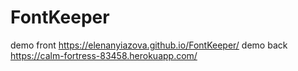 # FontKeeper
demo front https://elenanyiazova.github.io/FontKeeper/
demo back https://calm-fortress-83458.herokuapp.com/
